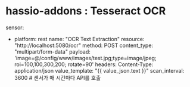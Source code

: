 # hassio-addons : Tesseract OCR
sensor:
  - platform: rest
    name: "OCR Text Extraction"
    resource: "http://localhost:5080/ocr"
    method: POST
    content_type: "multipart/form-data"
    payload: 'image=@/config/www/images/test.jpg;type=image/jpeg; roi=100,100,300,200; rotate=90'
    headers:
      Content-Type: application/json
    value_template: "{{ value_json.text }}"
    scan_interval: 3600  # 센서가 매 시간마다 API를 호출